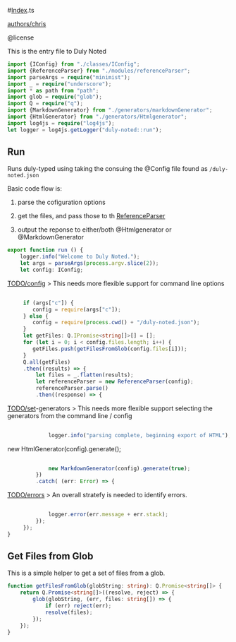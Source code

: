  #[Index](#Index).ts

 [authors/chris](.././authors.md.md#authors/chris) 

 @license

 

 This is the entry file to Duly Noted

```typescript
import {IConfig} from "./classes/IConfig";
import {ReferenceParser} from "./modules/referenceParser";
import parseArgs = require("minimist");
import _ = require("underscore");
import * as path from "path";
import glob = require("glob");
import Q = require("q");
import {MarkdownGenerator} from "./generators/markdownGenerator";
import {HtmlGenerator} from "./generators/Htmlgenerator";
import log4js = require("log4js");
let logger = log4js.getLogger("duly-noted::run");
```
 ## Run

 

 Runs duly-typed using taking the consuing the @Config file found as `/duly-noted.json`

 Basic code flow is:

 1. parse the cofiguration options

 2. get the files, and pass those to th [ReferenceParser](.././ts/modules/referenceParser.ts.md#ReferenceParser) 

 3. output the reponse to either/both @Htmlgenerator or @MarkdownGenerator

```typescript
export function run () {
    logger.info("Welcome to Duly Noted.");
    let args = parseArgs(process.argv.slice(2));
    let config: IConfig;
```
[TODO/config](#TODO/config) > This needs more flexible support for command line options

```typescript
   
     if (args["c"]) {
        config = require(args["c"]);
     } else {
        config = require(process.cwd() + "/duly-noted.json");
     }
     let getFiles: Q.IPromise<string[]>[] = [];
     for (let i = 0; i < config.files.length; i++) {
        getFiles.push(getFilesFromGlob(config.files[i]));
     }
     Q.all(getFiles)
     .then((results) => {
         let files = _.flatten(results);
         let referenceParser = new ReferenceParser(config);
         referenceParser.parse()
         .then((response) => {
```
[TODO/set](#TODO/set)-generators > This needs more flexible support selecting the generators from the command line / config

```typescript
            
             logger.info("parsing complete, beginning export of HTML");
```
 new HtmlGenerator(config).generate();

```typescript
            
             new MarkdownGenerator(config).generate(true);
         })
         .catch( (err: Error) => {
```
[TODO/errors](#TODO/errors) > An overall stratefy is needed to identify errors.

```typescript
            
             logger.error(err.message + err.stack);
         });
     });
}
```
 ## Get Files from Glob

 This is a simple helper to get a set of files from a glob.

```typescript
function getFilesFromGlob(globString: string): Q.Promise<string[]> {
    return Q.Promise<string[]>((resolve, reject) => {
        glob(globString, (err, files: string[]) => {
            if (err) reject(err);
            resolve(files);
        });
    });
}
```
